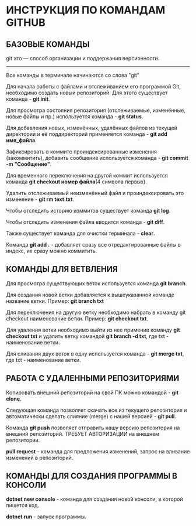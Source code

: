 # ИНСТРУКЦИЯ ПО КОМАНДАМ GITHUB

## БАЗОВЫЕ КОМАНДЫ

git это — способ организации и поддержания версионности.

---

Все команды в терминале начинаются со слова "git"

Для начала работы с файлами и отслеживанием его программой Git, необходимо создать новый репозиторий. Для этого существует команда - **git init**.

Для просмотра состояния репозитория (отслеживаемые, изменённые, новые файлы и пр.) используется команда - **git status**.

Для добавления новых, изменённых, удалённых файлов из текущей директории и её поддиректорий применяется команда - **git add имя_файла**.

Зафиксировать в коммите проиндексированные изменения (закоммитить), добавить сообщение используется команда - **git cоmmit -m "Сообщение"**.

Для временного переключения на другой коммит используется команда **git checkout номер файла**(4 символа первых).

Удалить отслеживаемый неизменённый файл и проиндексировать это изменение - **git rm text.txt**.

Чтобы отследить историю коммитов существует команда **git log**.

Чтобы отследить изменения файла вводится команда -  **git diff**.

Также существует команда для очистки терминала - **clear**.

Команда **git add .** - добавляет сразу все отредактированные файлы в индекс, их сразу можно коммитить.

## КОМАНДЫ ДЛЯ ВЕТВЛЕНИЯ

Для просмотра существующих веток используется команда **git branch**.

Для создания новой ветки добавляется к вышеуказанной команде название ветки. Пример: **git branch txt**

Для переключения на другую ветку необходимо набрать в команду git checkout наименование ветки. Пример: **git checkout txt**.

Для удаления ветки необходимо выйти из нее применив команду **git checkout txt** и удалить ветку командой **git branch -d txt**, где txt - наименование ветки.

Для сливания двух веток в одну используется команда - **git merge txt**, где txt - наименование ветки.

## РАБОТА С УДАЛЕННЫМИ РЕПОЗИТОРИЯМИ

Копировать внешний репозиторий на свой ПК можно командой - **git clone**.

Следующая команда позволяет скачать все из текущего репозитория и автоматически сделать слияние (merge) с нашей версией - **git pull**.

Команда **git push** позволяет отправить нашу версию репозитория на внешний репозиторий. ТРЕБУЕТ АВТОРИЗАЦИИ на внешнем репозитории.

**pull request** - команда для предложения изменений, запрос на вливание изменений в репозиторий.

## КОМАНДЫ ДЛЯ СОЗДАНИЯ ПРОГРАММЫ В КОНСОЛИ

**dotnet new console** - команда для создания новой консоли, в которой пишется код.

**dotnet run** - запуск программы.